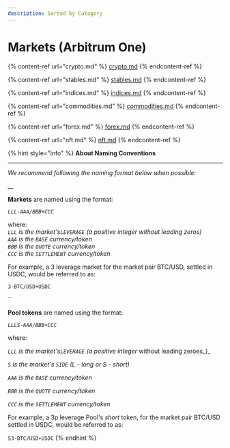 ```yaml
---
description: Sorted by Category
---
```


# Markets (Arbitrum One)

{% content-ref url="crypto.md" %}
[crypto.md](crypto.md)
{% endcontent-ref %}

{% content-ref url="stables.md" %}
[stables.md](stables.md)
{% endcontent-ref %}

{% content-ref url="indices.md" %}
[indices.md](indices.md)
{% endcontent-ref %}

{% content-ref url="commodities.md" %}
[commodities.md](commodities.md)
{% endcontent-ref %}

{% content-ref url="forex.md" %}
[forex.md](forex.md)
{% endcontent-ref %}

{% content-ref url="nft.md" %}
[nft.md](nft.md)
{% endcontent-ref %}

{% hint style="info" %}
**About Naming Conventions**

****

_We recommend following the naming format below when possible:_

__

**Markets** are named using the format:

&#x20;_`LLL-AAA/BBB+CCC`_

where:\
_`LLL` is the market's`LEVERAGE` (a positive integer without leading zeros)_\
_`AAA` is the `BASE` currency/token_\
_`BBB` is the `QUOTE` currency/token_\
_`CCC` is the `SETTLEMENT` currency/token_

For example, a 3 leverage market for the market pair BTC/USD, settled in USDC, would be referred to as:

`3-BTC/USD+USDC`

``

**Pool tokens** are named using the format:

&#x20;_`LLLS-AAA/BBB+CCC`_

where:

_`LLL` is the market's`LEVERAGE` (a positive integer_ without leading zeroes_)_

_`S` is the market's `SIDE` (L - long or S - short)_

_`AAA` is the `BASE` currency/token_

_`BBB` is the `QUOTE` currency/token_&#x20;

_`CCC` is the `SETTLEMENT` currency/token_

For example, a 3p leverage Pool's _short_ token, for the market pair BTC/USD settled in USDC, would be referred to as:

`S3-BTC/USD+USDC`
{% endhint %}

